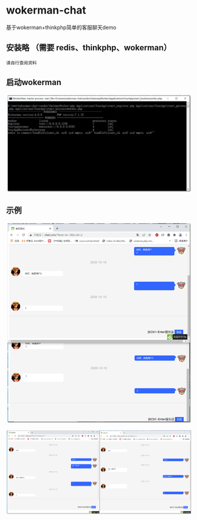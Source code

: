 # wokerman-chat
基于wokerman+thinkphp简单的客服聊天demo

## 安装略 （需要 redis、thinkphp、wokerman）
    请自行查阅资料
## 启动wokerman
![image-00](./chat-0.jpg)

## 示例
![image-01](./chat-1.jpg)


![image-01](./chat-2.jpg)
